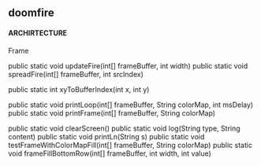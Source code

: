 ## doomfire ##

#### ARCHIRTECTURE ####

Frame
    

public static void updateFire(int[] frameBuffer, int width)
public static void spreadFire(int[] frameBuffer, int srcIndex)

public static int xyToBufferIndex(int x, int y)

public static void printLoop(int[] frameBuffer, String colorMap, int msDelay)
public static void printFrame(int[] frameBuffer, String colorMap)

public static void clearScreen()
public static void log(String type, String content)
public static void printLn(String s)
public static void testFrameWithColorMapFill(int[] frameBuffer, String colorMap)
public static void frameFillBottomRow(int[] frameBuffer, int width, int value)
